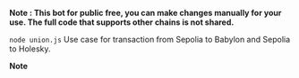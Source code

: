 **Note : This bot for public free, you can make changes manually for your use. The full code that supports other chains is not shared.**

```node union.js```
Use case for transaction from Sepolia to Babylon and Sepolia to Holesky.

**Note**

